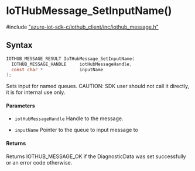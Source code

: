 # IoTHubMessage_SetInputName()

\#include ["azure-iot-sdk-c/iothub_client/inc/iothub_message.h"](../iot-c-ref-iothub-message-h.md)  

## Syntax

```C
IOTHUB_MESSAGE_RESULT IoTHubMessage_SetInputName(
  IOTHUB_MESSAGE_HANDLE  	iotHubMessageHandle,
  const char *           	inputName
);

```

Sets input for named queues. CAUTION: SDK user should not call it directly, it is for internal use only.

#### Parameters
* `iotHubMessageHandle` Handle to the message. 

* `inputName` Pointer to the queue to input message to

#### Returns
Returns IOTHUB_MESSAGE_OK if the DiagnosticData was set successfully or an error code otherwise.

